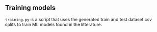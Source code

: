 ## Training models

`training.py` is a script that uses the generated train and test dataset.csv splits to train ML models found in the litterature. 
